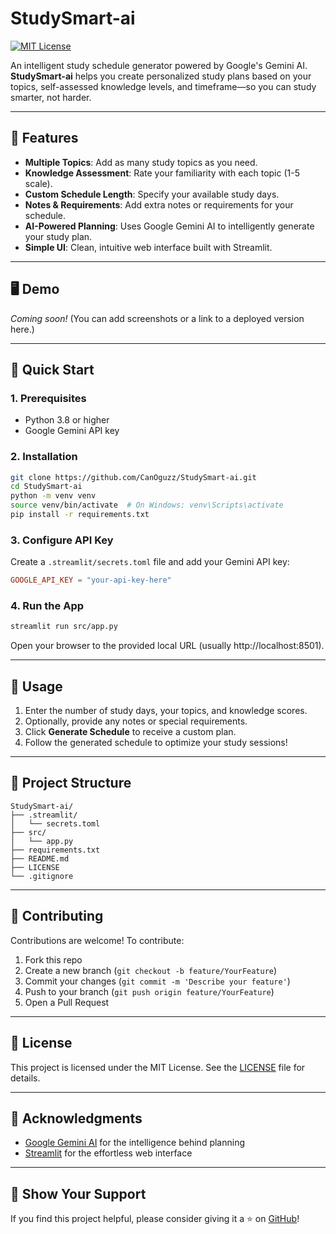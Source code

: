 # StudySmart-ai

[![MIT License](https://img.shields.io/badge/license-MIT-blue.svg)](LICENSE)

An intelligent study schedule generator powered by Google's Gemini AI. **StudySmart-ai** helps you create personalized study plans based on your topics, self-assessed knowledge levels, and timeframe—so you can study smarter, not harder.

---

## 🚀 Features

- **Multiple Topics**: Add as many study topics as you need.
- **Knowledge Assessment**: Rate your familiarity with each topic (1-5 scale).
- **Custom Schedule Length**: Specify your available study days.
- **Notes & Requirements**: Add extra notes or requirements for your schedule.
- **AI-Powered Planning**: Uses Google Gemini AI to intelligently generate your study plan.
- **Simple UI**: Clean, intuitive web interface built with Streamlit.

---

## 🖥️ Demo

*Coming soon!* (You can add screenshots or a link to a deployed version here.)

---

## 🏁 Quick Start

### 1. Prerequisites

- Python 3.8 or higher
- Google Gemini API key

### 2. Installation

```bash
git clone https://github.com/CanOguzz/StudySmart-ai.git
cd StudySmart-ai
python -m venv venv
source venv/bin/activate  # On Windows: venv\Scripts\activate
pip install -r requirements.txt
```

### 3. Configure API Key

Create a `.streamlit/secrets.toml` file and add your Gemini API key:

```toml
GOOGLE_API_KEY = "your-api-key-here"
```

### 4. Run the App

```bash
streamlit run src/app.py
```

Open your browser to the provided local URL (usually http://localhost:8501).

---

## 📝 Usage

1. Enter the number of study days, your topics, and knowledge scores.
2. Optionally, provide any notes or special requirements.
3. Click **Generate Schedule** to receive a custom plan.
4. Follow the generated schedule to optimize your study sessions!

---

## 📁 Project Structure

```
StudySmart-ai/
├── .streamlit/
│   └── secrets.toml
├── src/
│   └── app.py
├── requirements.txt
├── README.md
├── LICENSE
└── .gitignore
```

---

## 🤝 Contributing

Contributions are welcome! To contribute:

1. Fork this repo
2. Create a new branch (`git checkout -b feature/YourFeature`)
3. Commit your changes (`git commit -m 'Describe your feature'`)
4. Push to your branch (`git push origin feature/YourFeature`)
5. Open a Pull Request

---

## 📄 License

This project is licensed under the MIT License. See the [LICENSE](LICENSE) file for details.

---

## 🙏 Acknowledgments

- [Google Gemini AI](https://ai.google/) for the intelligence behind planning
- [Streamlit](https://streamlit.io/) for the effortless web interface

---

## 🌟 Show Your Support

If you find this project helpful, please consider giving it a ⭐️ on [GitHub](https://github.com/CanOguzz/StudySmart-ai)!
